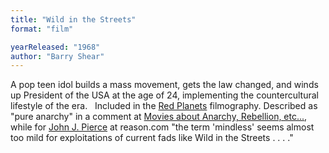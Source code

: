 ```yaml
---
title: "Wild in the Streets"
format: "film"

yearReleased: "1968"
author: "Barry Shear"
---
```

A pop teen idol builds a mass movement, gets the law  changed, and winds up President of the USA at the age of 24, implementing the  countercultural lifestyle of the era.
 
Included in the <a href="biblio.htm#Red Planets">Red  Planets</a> filmography. Described as "pure anarchy" in a comment at <a href="https://www.movieforums.com/community/showthread.php?t=23522">Movies  about Anarchy, Rebellion, etc...</a>, while for <a href="http://reason.com/archives/1975/01/01/science-fiction-sf-on-the-scre"> John J. Pierce</a> at reason.com "the term 'mindless' seems almost too mild for  exploitations of current fads like Wild in the Streets . . . ."
 